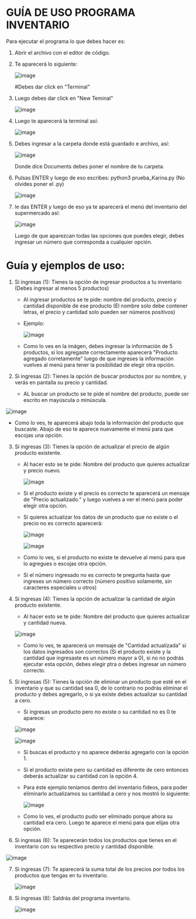 # GUÍA DE USO PROGRAMA INVENTARIO

Para ejecutar el programa lo que debes hacer es:
1. Abrir el archivo con el editor de código.
2. Te aparecerá lo siguiente:

   
   ![image](https://github.com/user-attachments/assets/67a5f1de-af15-4bd6-806f-784e9d83b5b0)

   #Debes dar click en "Terminal"

4. Luego debes dar click en "New Teminal"

   
   ![image](https://github.com/user-attachments/assets/45b403b9-7611-4e7b-91a8-ef2888bc3807)


6. Luego te aparecerá la terminal así:

   ![image](https://github.com/user-attachments/assets/5dff2d26-7c77-4fa4-8596-2295f73a5bed)

7. Debes ingresar a la carpeta donde está guardado e archivo, así:

   ![image](https://github.com/user-attachments/assets/0f328bbc-319f-4a29-bc79-12ed66f4a566)

   Donde dice Documents debes poner el nombre de tu carpeta.

8. Pulsas ENTER y luego de eso escribes: python3 prueba_Karina.py  (No olvides poner el .py)

   ![image](https://github.com/user-attachments/assets/d67d3e60-9e2b-4907-8fd1-e4bd501adac8)

9. le das ENTER y luego de eso ya te aparecerá el menú del inventario del supermercado así:

    ![image](https://github.com/user-attachments/assets/5dfbc31a-a413-405f-8ebc-f5c63d806b00)

   Luego de que aparezcan todas las opciones que puedes elegir, debes ingresar un número que corresponda a cualquier opción.

# Guía y ejemplos de uso:
1. Si ingresas (1): Tienes la opción de ingresar productos a tu inventario (Debes ingresar al menos 5 productos)
   - Al ingresar productos se te pide: nombre del producto, precio y cantidad disponible de ese producto (El nombre solo debe contener letras, el precio y cantidad solo pueden ser números positivos)
     
   - Ejemplo:
  
     ![image](https://github.com/user-attachments/assets/c1b31ba5-68bf-4aab-885e-8467374b1403)


   - Como lo ves en la imágen, debes ingresar la información de 5 productos, si los agregaste correctamente aparecerá "Producto agregado corretamente" luego de que ingreses la información vuelves al menú para tener la posibilidad de elegir otra opción.

2. Si ingresas (2): Tienes la opción de buscar productos por su nombre, y verás en pantalla su precio y cantidad.
   - AL buscar un producto se te pide el nombre del producto, puede ser escrito en mayúscula o minúscula.
  
      
 ![image](https://github.com/user-attachments/assets/6afb5844-6b5f-46df-8ffd-2280f3c88310)



   - Como lo ves, te aparecerá abajo toda la información del producto que buscaste. Abajo de eso te aparece nuevamente el menú para que escojas una opción.
  
3. Si ingresas (3): Tienes la opción de actualizar el precio de algún producto existente.

   - Al hacer esto se te pide: Nombre del producto que quieres actualizar y precio nuevo.
  
     ![image](https://github.com/user-attachments/assets/e4c3ca67-12fb-4210-a95c-3ec888c56268)

     
   - Si el producto existe y el precio es correcto te aparecerá un mensaje de "Precio actualizado." y luego vuelves a ver el menú para poder elegir otra opción.
     
   - Si quieres actualizar los datos de un producto que no existe o el precio no es correcto aparecerá:
  
     ![image](https://github.com/user-attachments/assets/a5b3008b-4cb6-407b-9a4b-70e3cbba5d5e)

     ![image](https://github.com/user-attachments/assets/7abae628-58f9-43c5-9f80-16982e0297ac)


   - Como lo ves, si el producto no existe te devuelve al menú para que lo agregues o escojas otra opción.
   - Si el número ingresado no es correcto te pregunta hasta que ingreses un número correcto (número positivo solamente, sin caracteres especiales u otros)
  
4. Si ingresas (4): Tienes la opción de actualizar la cantidad de algún producto existente.

   - Al hacer esto se te pide: Nombre del producto que quieres actualizar y cantidad nueva.
  
    ![image](https://github.com/user-attachments/assets/2de66e82-62f3-4b3c-b3e2-1281f7a1b5ce)


   - Como lo ves, te aparecerá un mensaje de "Cantidad actualizada" si los datos ingresados son correctos (Si el producto existe y la cantidad que ingresaste es un número mayor a 0), si no no podrás ejecutar esta opción, debes elegir ptra o debes ingresar un número correcto.
  
5. Si ingresas (5): Tienes la opción de eliminar un producto que esté en el inventario y que su cantidad sea 0, de lo contrario no podrás eliminar el producto y debes agregarlo, o si ya existe debes actualizar su cantidad a cero.

   - Si ingresas un producto pero no existe o su cantidad no es 0 te aparece:

   ![image](https://github.com/user-attachments/assets/ab92da43-7ebb-4975-8156-3662ee584a4d)

   ![image](https://github.com/user-attachments/assets/89a0b058-d0a9-445a-8637-0df5fcdbc0cf)


   - Si buscas el producto y no aparece deberás agregarlo con la opción 1.
   - Si el producto existe pero su cantidad es diferente de cero entonces deberás actualizar su cantidad con la opción 4.
   - Para éste ejemplo teníamos dentro del inventario fideos, para poder eliminarlo actualizamos su cantidad a cero y nos mostró lo siguiente:
  
     ![image](https://github.com/user-attachments/assets/cefb2194-d8d8-4cb6-bc50-0c04fc94bdd9)

   - Como lo ves, el producto pudo ser eliminado porque ahora su cantidad era cero. Luego te aparece el menú para que elijas otra opción.
  
6. Si ingresas (6): Te aparecerán todos los productos que tienes en el inventario con su respectivo precio y cantidad disponible.

  ![image](https://github.com/user-attachments/assets/d9b5be62-4527-4069-a006-d3ab5ee58cc6)


7. Si ingresas (7): Te aparecerá la suma total de los precios por todos los productos que tengas en tu inventario.

   ![image](https://github.com/user-attachments/assets/80eec125-ad76-4481-8888-e49d5740f8c4)


8. Si ingresas (8): Saldrás del programa inventario.

   ![image](https://github.com/user-attachments/assets/e41cc708-c646-4c0c-9f73-f8f4477b2195)





  
     






   







